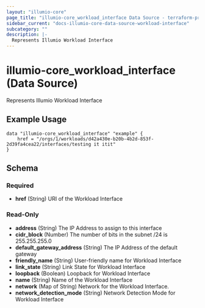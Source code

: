 ```yaml
---
layout: "illumio-core"
page_title: "illumio-core_workload_interface Data Source - terraform-provider-illumio-core"
sidebar_current: "docs-illumio-core-data-source-workload-interface"
subcategory: ""
description: |-
  Represents Illumio Workload Interface
---
```


# illumio-core_workload_interface (Data Source)

Represents Illumio Workload Interface

Example Usage
------------

```hcl
data "illumio-core_workload_interface" "example" {
    href = "/orgs/1/workloads/d42a430e-b20b-4b2d-853f-2d39fa4cea22/interfaces/testing it itit"
}
```


## Schema

### Required

- **href** (String) URI of the Workload Interface

### Read-Only

- **address** (String) The IP Address to assign to this interface
- **cidr_block** (Number) The number of bits in the subnet /24 is 255.255.255.0
- **default_gateway_address** (String) The IP Address of the default gateway
- **friendly_name** (String) User-friendly name for Workload Interface
- **link_state** (String) Link State for Workload Interface
- **loopback** (Boolean) Loopback for Workload Interface
- **name** (String) Name of the Workload Interface
- **network** (Map of String) Network for the Workload Interface.
- **network_detection_mode** (String) Network Detection Mode for Workload Interface



